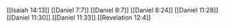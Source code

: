 [[Isaiah 14:13]]
[[Daniel 7:7]]
[[Daniel 8:7]]
[[Daniel 8:24]]
[[Daniel 11:28]]
[[Daniel 11:30]]
[[Daniel 11:33]]
[[Revelation 12:4]]
